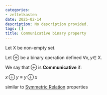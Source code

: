 ```yaml
---
categories:
- zettelkasten
date: 2025-02-14
description: No description provided.
tags: []
title: Communicative binary property
---
```


Let X be non-empty set.

Let $\oplus$ be a binary operation defined $\forall x, y \in$ X.

We say that $\oplus$ is **Communicative** if:

$x \oplus y \equiv y \oplus x$

similar to [Symmetric Relation](Symmetric%20Relation.md) properties